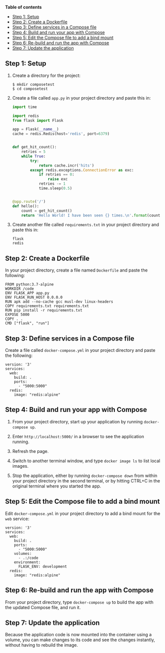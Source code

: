 **Table of contents**

- [Step 1: Setup](#step-1-setup)
- [Step 2: Create a Dockerfile](#step-2-create-a-dockerfile)
- [Step 3: Define services in a Compose file](#step-3-define-services-in-a-compose-file)
- [Step 4: Build and run your app with Compose](#step-4-build-and-run-your-app-with-compose)
- [Step 5: Edit the Compose file to add a bind mount](#step-5-edit-the-compose-file-to-add-a-bind-mount)
- [Step 6: Re-build and run the app with Compose](#step-6-re-build-and-run-the-app-with-compose)
- [Step 7: Update the application](#step-7-update-the-application)

## Step 1: Setup

1. Create a directory for the project:

    ```
    $ mkdir composetest
    $ cd composetest
    ```

2. Create a file called `app.py` in your project directory and paste this in:

    ```python
    import time

    import redis
    from flask import Flask

    app = Flask(__name__)
    cache = redis.Redis(host='redis', port=6379)


    def get_hit_count():
        retries = 5
        while True:
            try:
                return cache.incr('hits')
            except redis.exceptions.ConnectionError as exc:
                if retries == 0:
                    raise exc
                retries -= 1
                time.sleep(0.5)


    @app.route('/')
    def hello():
        count = get_hit_count()
        return 'Hello World! I have been seen {} times.\n'.format(count)
    ```

3. Create another file called `requirements.txt` in your project directory and paste this in:

    ```
    flask
    redis
    ```

## Step 2: Create a Dockerfile

In your project directory, create a file named `Dockerfile` and paste the following:

```
FROM python:3.7-alpine
WORKDIR /code
ENV FLASK_APP app.py
ENV FLASK_RUN_HOST 0.0.0.0
RUN apk add --no-cache gcc musl-dev linux-headers
COPY requirements.txt requirements.txt
RUN pip install -r requirements.txt
EXPOSE 5000
COPY . .
CMD ["flask", "run"]
```

## Step 3: Define services in a Compose file

Create a file called `docker-compose.yml` in your project directory and paste the following:

```
version: '3'
services:
  web:
    build: .
    ports:
      - "5000:5000"
  redis:
    image: "redis:alpine"
```

## Step 4: Build and run your app with Compose

1. From your project directory, start up your application by running `docker-compose up`.

2. Enter `http://localhost:5000/` in a browser to see the application running.

3. Refresh the page.

4. Switch to another terminal window, and type `docker image ls` to list local images.

5. Stop the application, either by running `docker-compose down` from within your project directory in the second terminal, or by hitting CTRL+C in the original terminal where you started the app.

## Step 5: Edit the Compose file to add a bind mount

Edit `docker-compose.yml` in your project directory to add a bind mount for the `web` service:

```
version: '3'
services:
  web:
    build: .
    ports:
      - "5000:5000"
    volumes:
      - .:/code
    environment:
      FLASK_ENV: development
  redis:
    image: "redis:alpine"
```

## Step 6: Re-build and run the app with Compose

From your project directory, type `docker-compose up` to build the app with the updated Compose file, and run it.

## Step 7: Update the application

Because the application code is now mounted into the container using a volume, you can make changes to its code and see the changes instantly, without having to rebuild the image.
